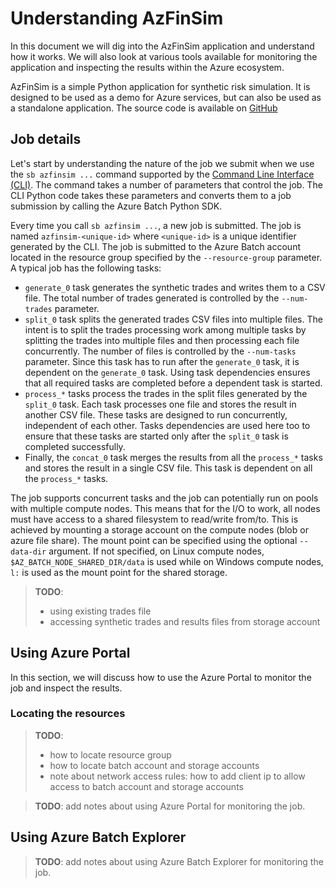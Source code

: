 # Understanding AzFinSim

In this document we will dig into the AzFinSim application and understand how it works.
We will also look at various tools available for monitoring the application and inspecting the results
within the Azure ecosystem.

AzFinSim is a simple Python application for synthetic risk simulation. It is designed to be used as a demo for
Azure services, but can also be used as a standalone application.
The source code is available on [GitHub](https://github.com/utkarshayachit/azfinsim)

## Job details

Let's start by understanding the nature of the job we submit when we use the `sb azfinsim ...` command supported by
the [Command Line Interface (CLI)](cli.md). The command takes a number of parameters that control the job. The CLI
Python code takes these parameters and converts them to a job submission by calling the Azure Batch Python SDK.

Every time you call `sb azfinsim ...`, a new job is submitted. The job is named `azfinsim-<unique-id>` where
`<unique-id>` is a unique identifier generated by the CLI. The job is submitted to the Azure Batch account
located in the resource group specified by the `--resource-group` parameter. A typical job has the following
tasks:

* `generate_0` task generates the synthetic trades and writes them to a CSV file. The total number of trades generated
  is controlled by the `--num-trades` parameter.
* `split_0` task splits the generated trades CSV files into multiple files. The intent is to split the trades processing
  work among multiple tasks by splitting the trades into multiple files and then processing each file concurrently.
  The number of files is controlled by the `--num-tasks` parameter. Since this task has to run after the `generate_0` task,
  it is dependent on the `generate_0` task. Using task dependencies ensures that all required tasks are completed before
  a dependent task is started.
* `process_*` tasks process the trades in the split files generated by the `split_0` task. Each task processes one file and
  stores the result in another CSV file. These tasks are designed to run concurrently, independent of each other. Tasks dependencies
  are used here too to ensure that these tasks are started only after the `split_0` task is completed successfully.
* Finally, the `concat_0` task merges the results from all the `process_*` tasks and stores the result in a single CSV file.
  This task is dependent on all the `process_*` tasks.

The job supports concurrent tasks and the job can potentially run on pools with multiple compute nodes. This means that for the
I/O to work, all nodes must have access to a shared filesystem to read/write from/to. This is achieved by mounting a storage account
on the compute nodes (blob or azure file share). The mount point can be specified using the optional `--data-dir` argument. If not
specified, on Linux compute nodes,  `$AZ_BATCH_NODE_SHARED_DIR/data` is used while on Windows compute nodes, `l:` is used as the mount point for the shared storage.

> __TODO__:
>
> * using existing trades file
> * accessing synthetic trades and results files from storage account

## Using Azure Portal

In this section, we will discuss how to use the Azure Portal to monitor the job and inspect the results.

### Locating the resources

> __TODO__:
>
> * how to locate resource group
> * how to locate batch account and storage accounts
> * note about network access rules: how to add client ip to allow access to batch account and storage accounts

> __TODO__: add notes about using Azure Portal for monitoring the job.
> 

## Using Azure Batch Explorer

> __TODO__: add notes about using Azure Batch Explorer for monitoring the job.
